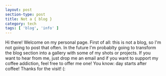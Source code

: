 ```yaml
---
layout: post
section-type: post
title: Not a { blog }
category: tech
tags: [ 'blog', 'info' ]
---
```


Hi there! Welcome on my personal page. First of all: this is not a blog, so I'm not going to post that often. 
In the future I'm probablty going to transform the blog section into a gallery with some of my shots or projects.
If you want to hear from me, just drop me an email and if you want to support my coffee addiction, feel free to offer me one! 
You know: day starts after coffee!
Thanks for the visit! (: 
